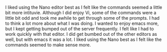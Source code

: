 I liked using the Nano editor best as I felt like the commands seemed a little bit more intituvie. Although I did enjoy Vi, some of the commands were a little bit odd and took me awhile to get through some of the prompts. I had to think a lot more about what I was doing. I wanted to enjoy emacs more, but I kept getting bumped out of the server frequently. I felt like I had to work quickly with that editor. I did get bumbed out of the other editors as well, but with emacs it was a lot. I liked using the Nano best as I felt like the commands seemed to make sense more. 
